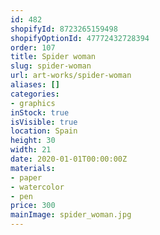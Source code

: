 ```yaml
---
id: 482
shopifyId: 8723265159498
shopifyOptionId: 47772432728394
order: 107
title: Spider woman
slug: spider-woman
url: art-works/spider-woman
aliases: []
categories:
- graphics
inStock: true
isVisible: true
location: Spain
height: 30
width: 21
date: 2020-01-01T00:00:00Z
materials:
- paper
- watercolor
- pen
price: 300
mainImage: spider_woman.jpg
---
```

